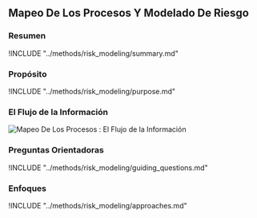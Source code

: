 ## Mapeo De Los Procesos Y Modelado De Riesgo

### Resumen
!INCLUDE "../methods/risk_modeling/summary.md"

### Propósito
!INCLUDE "../methods/risk_modeling/purpose.md"

### El Flujo de la Información
![Mapeo De Los Procesos : El Flujo de la Información](images/info_flows/risk_modeling.svg)

### Preguntas Orientadoras
!INCLUDE "../methods/risk_modeling/guiding_questions.md"

### Enfoques
!INCLUDE "../methods/risk_modeling/approaches.md"
